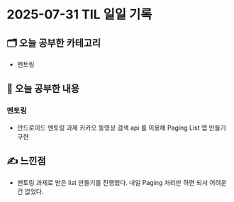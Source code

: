 # 2025-07-31 TIL 일일 기록

## 🗂️ 오늘 공부한 카테고리
- 멘토링 

## 📌 오늘 공부한 내용

### 멘토링
- 안드로이드 멘토링 과제 카카오 동영상 검색 api 를 이용해 Paging List 앱 만들기 구현 

## ✍️ 느낀점 
- 멘토링 과제로 받은 list 만들기를 진행했다. 내일 Paging 처리만 하면 되서 어려운건 없었다.